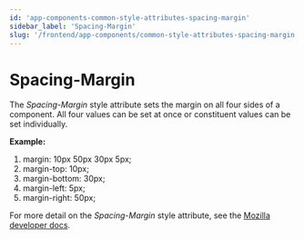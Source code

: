 ```yaml
---
id: 'app-components-common-style-attributes-spacing-margin'
sidebar_label: 'Spacing-Margin'
slug: '/frontend/app-components/common-style-attributes-spacing-margin'
---
```

# Spacing-Margin
The *Spacing-Margin* style attribute sets the margin on all four sides of a component. All four values can be set at once or constituent values can be set individually.

**Example:**
1. margin: 10px 50px 30px 5px;
2. margin-top: 10px;
3. margin-bottom: 30px;
4. margin-left: 5px;
5. margin-right: 50px;

For more detail on the *Spacing-Margin* style attribute, see the [Mozilla developer docs](https://developer.mozilla.org/en-US/docs/Web/CSS/margin).